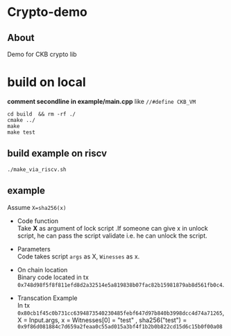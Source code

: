 # Crypto-demo

## About 
Demo for CKB crypto lib


# build on local

**comment secondline in example/main.cpp**
like `//#define CKB_VM`

```
cd build  && rm -rf ./
cmake ../
make
make test
```

## build example on riscv

```
./make_via_riscv.sh
```

## example

Assume `X=sha256(x)`  

- Code function  
    Take __X__ as argument of lock script .If someone can give x in unlock script, he can pass the script validate i.e. he can unlock the script.

- Parameters   
    Code takes script `args` as X, `Winesses` as x.

- On chain location  
    Binary code located in tx `0x748d98f5f8f811efd8d2a32514e5a819838b07fac82b15981879ab8d561fb0c4`.  

- Transcation Example  
    In tx `0x80cb1f45c0b731cc6394873540230485febf647d97b840b3998dcc4d74a71265`, 
    X = Input.args, x = Witnesses[0] = "test" ,
    sha256("test") = `0x9f86d081884c7d659a2feaa0c55ad015a3bf4f1b2b0b822cd15d6c15b0f00a08`
